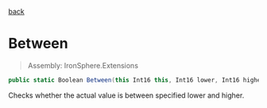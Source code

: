 ﻿

[back](/IronSphere.Extensions/ShortExtension)

# Between

> Assembly: IronSphere.Extensions

```csharp
public static Boolean Between(this Int16 this, Int16 lower, Int16 higher)
```

Checks whether the actual value is between specified lower and higher.

 